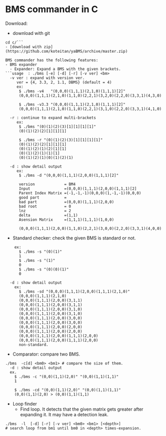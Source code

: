 # BMS commander in C
Download:
- download with git
```git clone https://github.com/koteitan/yaBMS.git
cd c/```
- [download with zip](https://github.com/koteitan/yaBMS/archive/master.zip)

BMS commander has the following features:
- BMS expander
  - Expander: Expand a BMS with the given brackets.
```usage  : ./bms [-e] [-d] [-r] [-v ver] <bm>
  -v ver : expand with version ver.
     ver = {4, 3.3, 2, 1.1, DBMS} (default = 4)
     ex:
      $ ./bms -v4   "(0,0,0)(1,1,1)(2,1,0)(1,1,1)[2]"
      (0,0,0)(1,1,1)(2,1,0)(1,1,0)(2,2,1)(3,2,0)(2,2,0)(3,3,1)(4,3,0)

      $ ./bms -v3.3 "(0,0,0)(1,1,1)(2,1,0)(1,1,1)[2]"
      (0,0,0)(1,1,1)(2,1,0)(1,1,0)(2,2,1)(3,1,0)(2,2,0)(3,3,1)(4,1,0)

  -r : continue to expand multi-brackets
     ex:
      $ ./bms "(0)(1)(2)(3)[1][1][1][1]"
      (0)(1)(2)(2)[1][1][1]

      $ ./bms -r "(0)(1)(2)(3)[1][1][1][1]"
      (0)(1)(2)(2)[1][1][1]
      (0)(1)(2)(1)(2)[1][1]
      (0)(1)(2)(1)(1)[1]
      (0)(1)(2)(1)(0)(1)(2)(1)

  -d : show detail output
     ex:
      $ ./bms -d "(0,0,0)(1,1,1)(2,0,0)(1,1,1)[2]"

      version             = BM4
      Input               =(0,0,0)(1,1,1)(2,0,0)(1,1,1)[2]
      Parent Index Matrix =(-1,-1,-1)(0,0,0)(1,-1,-1)(0,0,0)
      good part           =
      bad part            =(0,0,0)(1,1,1)(2,0,0)
      bad root            = 0
      lnz                 = 2
      delta               =(1,1)
      Asension Matrix     =(1,1,1)(1,1,1)(1,0,0)

      (0,0,0)(1,1,1)(2,0,0)(1,1,0)(2,2,1)(3,0,0)(2,2,0)(3,3,1)(4,0,0)
```

  - Standard checker: check the given BMS is standard or not.
```./bms  -s [-d] [-v ver] <bm>
    ex:
      $ ./bms -s "(0)(1)"
      1
      $ ./bms -s "(1)"
      0
      $ ./bms -s "(0)(0)(1)"
      0

  -d : show detail output
    ex:
      $ ./bms -sd "(0,0,0)(1,1,1)(2,0,0)(1,1,1)(2,1,0)"
      (0,0,0)(1,1,1)(2,1,0)
      (0,0,0)(1,1,1)(2,0,0)(3,1,1)
      (0,0,0)(1,1,1)(2,0,0)(3,1,1)
      (0,0,0)(1,1,1)(2,0,0)(3,1,0)
      (0,0,0)(1,1,1)(2,0,0)(3,1,0)
      (0,0,0)(1,1,1)(2,0,0)(3,0,0)
      (0,0,0)(1,1,1)(2,0,0)(3,0,0)
      (0,0,0)(1,1,1)(2,0,0)(2,0,0)
      (0,0,0)(1,1,1)(2,0,0)(2,0,0)
      (0,0,0)(1,1,1)(2,0,0)(1,1,1)(2,0,0)
      (0,0,0)(1,1,1)(2,0,0)(1,1,1)(2,0,0)
      non-standard.
```
  - Comparator: compare two BMS.
``` 
./bms  -c[d] <bm0> <bm1> # compare the size of them.
  -d : show detail output
  ex.
    $ ./bms -c "(0,0)(1,1)(2,0)" "(0,0)(1,1)(1,1)"
    1

    $ ./bms -cd "(0,0)(1,1)(2,0)" "(0,0)(1,1)(1,1)"
    (0,0)(1,1)(2,0) > (0,0)(1,1)(1,1)
```
  - Loop finder
    - Find loop. It detects that the given matrix gets greater after expanding it. It may have a detection leak.
```./bms  -l  [-d] [-v ver] <bm> # check bm has loop in a next expand.
./bms  -l  [-d] [-r] [-v ver] <bm0> <bm1> [<depth>]
# search loop from bm1 until bm0 in <depth> times-expansion.
```
